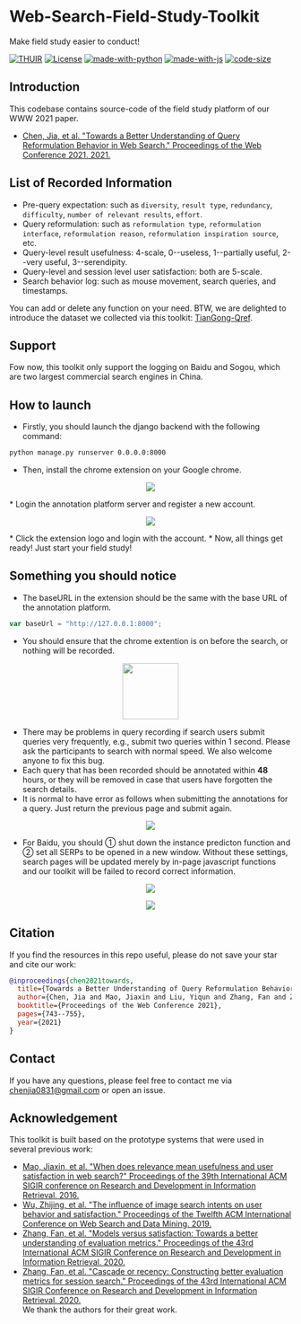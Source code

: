 # Web-Search-Field-Study-Toolkit

Make field study easier to conduct!

[![THUIR](https://img.shields.io/badge/THUIR-ver%201.0-blueviolet)](www.thuir.cn)
[![License](https://img.shields.io/badge/License-MIT-blue.svg)](./LICENSE)
[![made-with-python](https://img.shields.io/badge/Made%20with-Python-red.svg)](#python)
[![made-with-js](https://img.shields.io/badge/Made%20with-JS-yellow.svg)](#javascript)
[![code-size](https://img.shields.io/github/languages/code-size/xuanyuan14/Web-Search-Field-Study-Toolkit?color=green)]()

## Introduction
This codebase contains source-code of the field study platform of our WWW 2021 paper.
  - [Chen, Jia, et al. "Towards a Better Understanding of Query Reformulation Behavior in Web Search." Proceedings of the Web Conference 2021. 2021.](https://dl.acm.org/doi/abs/10.1145/3442381.3450127)

## List of Recorded Information
* Pre-query expectation: such as ```diversity```, ```result type```, ```redundancy```, ```difficulty```, ```number of relevant results```, ```effort```.
* Query reformulation: such as ```reformulation type```, ```reformulation interface```, ```reformulation reason```, ```reformulation inspiration source```, etc.
* Query-level result usefulness: 4-scale, 0--useless, 1--partially useful, 2--very useful, 3--serendipity.
* Query-level and session level user satisfaction: both are 5-scale.
* Search behavior log: such as mouse movement, search queries, and timestamps.

You can add or delete any function on your need. BTW, we are delighted to introduce the dataset we collected via this toolkit: [TianGong-Qref](http://www.thuir.cn/tiangong-qref/). 

## Support
Fow now, this toolkit only support the logging on Baidu and Sogou, which are two largest commercial search engines in China. 

## How to launch

* Firstly, you should launch the django backend with the following command:
```bash
python manage.py runserver 0.0.0.0:8000
```
* Then, install the chrome extension on your Google chrome.  

<p align="center">
  <img src="https://github.com/xuanyuan14/Web-Search-Field-Study-Toolkit/blob/master/images/install.png">
</p>  
* Login the annotation platform server and register a new account.

<p align="center">
  <img src="https://github.com/xuanyuan14/Web-Search-Field-Study-Toolkit/blob/master/images/login.png">
</p>
* Click the extension logo and login with the account.
* Now, all things get ready! Just start your field study!

## Something you should notice
* The baseURL in the extension should be the same with the base URL of the annotation platform.
```javascript
var baseUrl = "http://127.0.0.1:8000";
```  
* You should ensure that the chrome extention is on before the search, or nothing will be recorded.  

<p align="center">
  <img width="100" height="100" src="https://github.com/xuanyuan14/Web-Search-Field-Study-Toolkit/blob/master/images/on.png">
</p>

* There may be problems in query recording if search users submit queries very frequently, e.g., submit two queries within 1 second. Please ask the participants to search with normal speed. We also welcome anyone to fix this bug.
* Each query that has been recorded should be annotated within **48** hours, or they will be removed in case that users have forgotten the search details.
* It is normal to have error as follows when submitting the annotations for a query. Just return the previous page and submit again.

<p align="center">
  <img src="https://github.com/xuanyuan14/Web-Search-Field-Study-Toolkit/blob/master/images/error.png">
</p>

* For Baidu, you should ① shut down the instance predicton function and ② set all SERPs to be opened in a new window. Without these settings, search pages will be updated merely by in-page javascript functions and our toolkit will be failed to record correct information. 

<p align="center">
  <img src="https://github.com/xuanyuan14/Web-Search-Field-Study-Toolkit/blob/master/images/close.png">
</p>

<p align="center">
  <img src="https://github.com/xuanyuan14/Web-Search-Field-Study-Toolkit/blob/master/images/setting.png">
</p>

## Citation
If you find the resources in this repo useful, please do not save your star and cite our work:

```bibtex
@inproceedings{chen2021towards,
  title={Towards a Better Understanding of Query Reformulation Behavior in Web Search},
  author={Chen, Jia and Mao, Jiaxin and Liu, Yiqun and Zhang, Fan and Zhang, Min and Ma, Shaoping},
  booktitle={Proceedings of the Web Conference 2021},
  pages={743--755},
  year={2021}
}
```

## Contact
If you have any questions, please feel free to contact me via [chenjia0831@gmail.com]() or open an issue.

## Acknowledgement
This toolkit is built based on the prototype systems that were used in several previous work: 
* [Mao, Jiaxin, et al. "When does relevance mean usefulness and user satisfaction in web search?" Proceedings of the 39th International ACM SIGIR conference on Research and Development in Information Retrieval. 2016.](http://www.thuir.org/group/~YQLiu/publications/sigir2016Mao.pdf)
* [Wu, Zhijing, et al. "The influence of image search intents on user behavior and satisfaction." Proceedings of the Twelfth ACM International Conference on Web Search and Data Mining. 2019.](http://www.thuir.org/group/~YQLiu/publications/WSDM19Wu.pdf)
* [Zhang, Fan, et al. "Models versus satisfaction: Towards a better understanding of evaluation metrics." Proceedings of the 43rd International ACM SIGIR Conference on Research and Development in Information Retrieval. 2020.](https://static.aminer.cn/upload/pdf/1982/1327/2004/5f0277e911dc830562231df7_0.pdf)
* [Zhang, Fan, et al. "Cascade or recency: Constructing better evaluation metrics for session search." Proceedings of the 43rd International ACM SIGIR Conference on Research and Development in Information Retrieval. 2020.](http://www.thuir.cn/group/~mzhang/publications/SIGIR2020-ZhangFan1.pdf)  
We thank the authors for their great work.